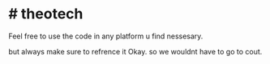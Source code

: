 <title># theotech</title>
<h1># theotech</h1>
<p>Feel free to use the code in any platform u find nessesary.</p>
<p>but always make sure to refrence it Okay. so we wouldnt have to go to cout.</p>
